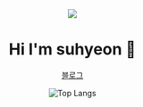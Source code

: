 <div align="center">
<img src="https://capsule-render.vercel.app/api?type=shark&color=gradient&height=300&section=header&text=suhyeon&fontSize=90" />


  <h1>Hi I'm suhyeon 👋</h1>
  
  <a href="https://okcoder.tistory.com/">블로그</a>
  
  ![Top Langs](https://github-readme-stats.vercel.app/api/top-langs/?username=suhyeon21&layout=compact&theme=dracula)

<!--
**suhyeon21/suhyeon21** is a ✨ _special_ ✨ repository because its `README.md` (this file) appears on your GitHub profile.

Here are some ideas to get you started:

- 🔭 I’m currently working on ...
- 🌱 I’m currently learning ...
- 👯 I’m looking to collaborate on ...
- 🤔 I’m looking for help with ...
- 💬 Ask me about ...
- 📫 How to reach me: ...
- 😄 Pronouns: ...
- ⚡ Fun fact: ...
-->
</div>
